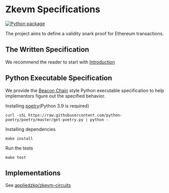 # Zkevm Specifications

[![Python package](https://github.com/appliedzkp/zkevm-specs/actions/workflows/python-package.yml/badge.svg)](https://github.com/appliedzkp/zkevm-specs/actions/workflows/python-package.yml)

The project aims to define a validity snark proof for Ethereum transactions.

## The Written Specification

We recommend the reader to start with [Introduction](./specs/introduction.md)

## Python Executable Specification

We provide the [Beacon Chain](https://github.com/ethereum/eth2.0-specs) style Python executable specification to help implementors figure out the specified behavior.

Installing [poetry](https://python-poetry.org)(Python 3.9 is required)

```
curl -sSL https://raw.githubusercontent.com/python-poetry/poetry/master/get-poetry.py | python -
```

Installing dependencies

```
make install
```

Run the tests

```
make test
```

## Implementations

See [appliedzkp/zkevm-circuits](https://github.com/appliedzkp/zkevm-circuits)
